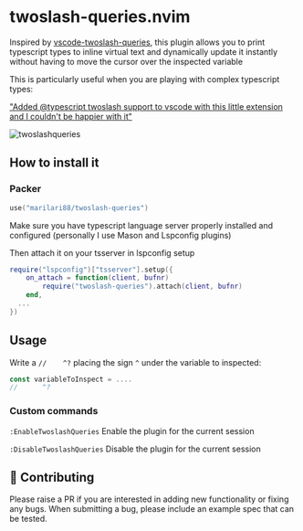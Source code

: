 # twoslash-queries.nvim
Inspired by [vscode-twoslash-queries](https://github.com/orta/vscode-twoslash-queries), this plugin allows you to print typescript types to inline virtual text and dynamically update it instantly without having to move the cursor over the inspected variable

This is particularly useful when you are playing with complex typescript types:

["Added 
@typescript
 twoslash support to vscode with this little extension and I couldn't be happier with it"](https://twitter.com/tannerlinsley/status/1564254580715560960?s=20&t=E0Ap8W6vsFZhHyZFYlt_5w)

![twoslashqueries](https://user-images.githubusercontent.com/32909388/204164892-3c1444d3-8f2d-4c6d-8c1a-b812f1e4c657.gif)

## How to install it

### Packer
```lua
use("marilari88/twoslash-queries")
```

Make sure you have typescript language server properly installed and configured (personally I use Mason and Lspconfig plugins)

Then attach it on your tsserver in lspconfig setup
```lua
require("lspconfig")["tsserver"].setup({
	on_attach = function(client, bufnr)
		require("twoslash-queries").attach(client, bufnr)
	end,
  ...
})

```

## Usage
Write a `//    ^?` placing the sign `^` under the variable to inspected:
```typescript
const variableToInspect = ....
//      ^?
```

### Custom commands
`:EnableTwoslashQueries` Enable the plugin for the current session

`:DisableTwoslashQueries` Disable the plugin for the current session

## :gift: Contributing

Please raise a PR if you are interested in adding new functionality or fixing any bugs. When submitting a bug, please include an example spec that can be tested.
